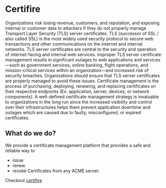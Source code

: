 # Certifire

Organizations risk losing revenue, customers, and reputation, and exposing internal or customer data to attackers if they do not properly manage Transport Layer Security (TLS) server certificates. TLS (successor of SSL / also called SSL) is the most widely used security protocol to secure web transactions and other communications on the internet and internal networks. TLS server certificates are central to the security and operation of internet-facing and internal web services. Improper TLS server certificate management results in significant outages to web applications and services—such as government services, online banking, flight operations, and mission-critical services within an organization—and increased risk of security breaches. Organizations should ensure that TLS server certificates are properly managed to avoid these issues. Certificate management is the process of purchasing, deploying, renewing, and replacing certificates on their respective endpoints (Ex: application, server, devices, or network components). A well-defined certificate management strategy is invaluable to organizations in the long run since the increased visibility and control over their infrastructures helps them prevent application downtime and outages which are caused due to faulty, misconfigured, or expired certificates.

## What do we do?
We provide a certificate management platform that provides a safe and reliable way to
* issue
* renew
* revoke
Certificates from any ACME server.

Checkout [certifire](https://github.com/certifire/certifire)